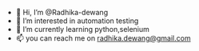 - 👋 Hi, I’m @Radhika-dewang
- 👀 I’m interested in automation testing
- 🌱 I’m currently learning python,selenium
- 📫 you can reach me on radhika.dewang@gmail.com

<!---
Radhika-dewang/Radhika-dewang is a ✨ special ✨ repository because its `README.md` (this file) appears on your GitHub profile.
You can click the Preview link to take a look at your changes.
--->
